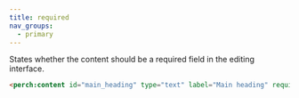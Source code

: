 ```yaml
---
title: required
nav_groups:
  - primary
---
```


States whether the content should be a required field in the editing interface.

```html
<perch:content id="main_heading" type="text" label="Main heading" required>
```
